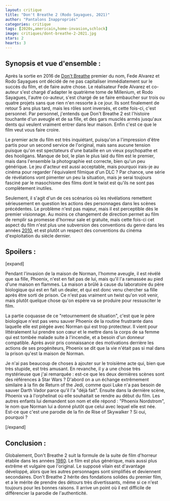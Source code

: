 ```yaml
---
layout: critique
title: "Don't Breathe 2 (Rodo Sayagues, 2021)"
author: "Pantalons Inappropriés"
categories: critique
tags: [2020s,americain,home-invasion,schlock]
image: critiques/dont-breathe-2-2021.jpg
stars: 2
hearts: 3
---
```


## Synopsis et vue d'ensemble :

Après la sortie en 2016 de [Don't Breathe](#) premier du nom, Fede Alvarez et Rodo Sayagues ont décidé de ne pas capitaliser immédiatement sur le succès du film, et de faire autre chose. Le réalisateur Fede Alvarez et co-auteur s'est chargé d'adapter le quatrième tome de Millenium, et Rodo Sayagues, l'autre co-auteur, s'est chargé de se faire embaucher sur trois ou quatre projets sans que rien n'en ressorte à ce jour. Ils sont finalement de retour 5 ans plus tard, mais les rôles sont inversés, et cette fois-ci, c'est personnel. Par personnel, j'entends que Don't Breathe 2 est l'histoire touchante d'un aveugle et de sa fille, et des gars musclés armés jusqu'aux dents qui veulent vraiment entrer dans leur maison. Enfin c'est ce que le film veut vous faire croire.

Le premier acte du film est très inquiétant, puisqu'on a l'impression d'être partis pour un second service de l'original, mais sans aucune tension puisque qu'on est spectateurs d'une bataille en un vieux psychopathe et des hooligans. Manque de bol, le plan le plus laid du film est le premier, mais dans l'ensemble la photographie est correcte, bien qu'un peu générique. Le jeu d'acteur est aussi acceptable, mais pourquoi irais-je au cinéma pour regarder l'équivalent filmique d'un DLC ? Par chance, une série de révélations vont pimenter un peu la situation, mais je serai toujours fasciné par le masochisme des films dont le twist est qu'ils ne sont pas complètement inutiles.

Seulement, il s'agit d'un de ces scénarios où les révélations remettent sérieusement en question les actions des personnages dans les scènes précédentes. Le problème n'est pas majeur, mais il est perceptible dès le premier visionnage. Au moins ce changement de direction permet au film de remplir sa promesse d'horreur sale et gratuite, mais cette fois-ci cet aspect du film n'est plus une subversion des conventions du genre dans les années [2010](2010s), et est plutôt un respect des conventions du cinéma d'exploitation du siècle dernier.

## Spoilers :

[expand]

Pendant l'invasion de la maison de Norman, l'homme aveugle, il est révélé que sa fille, Phoenix, n'est en fait pas de lui, mais qu'il l'a ramassée au pied d'une maison en flammes. La maison a brûlé à cause du laboratoire du père biologique qui est en fait un dealer, et qui est donc venu chercher sa fille après être sorti de prison. Ce n'est pas vraiment un twist qu'on voit venir, mais plutôt quelque chose qu'on espère va se produire pour ressusciter le film.

La partie coquasse de ce "retournement de situation", c'est que le père biologique n'est pas venu sauver Phoenix de la routine frustrante dans laquelle elle est piégée avec Norman qui est trop protecteur. Il vient pour littéralement lui prendre son cœur et le mettre dans la corps de sa femme qui est tombée malade suite à l'incendie, et a besoin d'un donneur compatible. Après avoir pris connaissance des motivations derrière les actions de ses progéniteurs, Phoenix se dit que la vie n'était pas si mal dans la prison qu'est la maison de Norman.

Je n'ai pas beaucoup de choses à ajouter sur le troisième acte qui, bien que très stupide, est très amusant. En revanche, il y a une chose très mystérieuse que j'ai remarquée : est-ce que les deux dernières scènes sont des références à Star Wars ? D'abord on a un échange extrêmement similaire à la fin de Return of the Jedi, comme quoi Luke n'a pas besoin de sauver Darth Vador parce qu'il l'a "déjà fait". Ensuite dans la dernière scène, Phoenix va à l'orphelinat où elle souhaitait se rendre au début du film. Les autres enfants lui demandent son nom et elle répond : "Phoenix Nordstrom", le nom que Norman lui a donné plutôt que celui avec lequel elle est née. Est-ce que c'est une parodie de la fin de Rise of Skywalker ? Si oui, pourquoi ?

[/expand]

## Conclusion :

Globalement, Don't Breathe 2 suit la formule de la suite de film d'horreur établie dans les années [1980](1980s). Le film est plus générique, mais aussi plus extrême et vulgaire que l'original. Le supposé vilain est d'avantage développé, alors que les autres personnages sont simplifiés et deviennent secondaires. Don't Breathe 2 hérite des fondations solides du premier film, et a le mérite de prendre des détours très divertissants, même si ce n'est toujours pour les bonnes raisons. Il arrive un point où il est difficile de différencier la parodie de l'authenticité.
